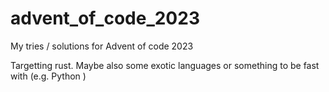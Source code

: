 # advent_of_code_2023
My tries / solutions for Advent of code 2023

Targetting rust. Maybe also some exotic languages or something to be fast with (e.g. Python )
